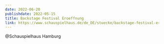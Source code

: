 ```yaml
---
date: 2022-06-20
publishdate: 2022-05-15
title: Backstage Festival Eroeffnung
link: https://www.schauspielhaus.de/de_DE/stuecke/backstage-festival-eroeffnung.1325831
---
```

@Schauspielhaus Hamburg
